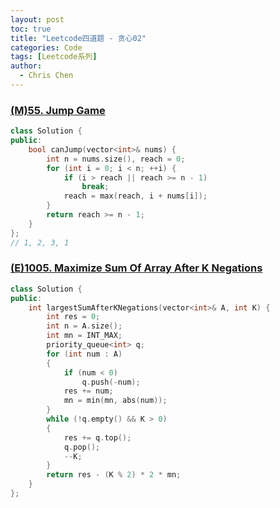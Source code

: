 ```yaml
---
layout: post
toc: true
title: "Leetcode四道题 - 贪心02"
categories: Code
tags: [Leetcode系列]
author:
  - Chris Chen
---
```


### <a href = "https://leetcode.com/problems/jump-game/description/">(M)55. Jump Game</a>
```c++
class Solution {
public:
    bool canJump(vector<int>& nums) {
        int n = nums.size(), reach = 0;
        for (int i = 0; i < n; ++i) {
            if (i > reach || reach >= n - 1) 
                break;
            reach = max(reach, i + nums[i]);
        }
        return reach >= n - 1;
    }
};
// 1, 2, 3, 1
```


### <a href = "https://leetcode.com/problems/maximize-sum-of-array-after-k-negations/description/">(E)1005. Maximize Sum Of Array After K Negations</a>
```c++
class Solution {
public:
    int largestSumAfterKNegations(vector<int>& A, int K) {
        int res = 0;
        int n = A.size();
        int mn = INT_MAX;
        priority_queue<int> q;
        for (int num : A) 
        {
            if (num < 0) 
                q.push(-num);
            res += num;
            mn = min(mn, abs(num));
        }
        while (!q.empty() && K > 0) 
        {
            res += q.top(); 
            q.pop();
            --K;
        }
        return res - (K % 2) * 2 * mn;
    }
};
```

